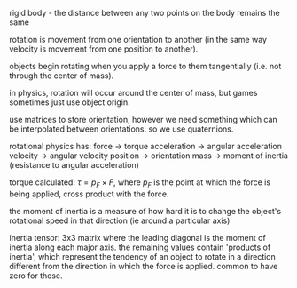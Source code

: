 rigid body - the distance between any two points on the body remains the same

rotation is movement from one orientation to another (in the same way velocity is movement from one position to another).

objects begin rotating when you apply a force to them tangentially (i.e. not through the center of mass).

in physics, rotation will occur around the center of mass, but games sometimes just use object origin.

use matrices to store orientation, however we need something which can be interpolated between orientations. so we use quaternions.

rotational physics has:
force -> torque
acceleration -> angular acceleration
velocity -> angular velocity
position -> orientation
mass -> moment of inertia (resistance to angular acceleration)

torque calculated: $\tau = p_F \times F$, where $p_F$ is the point at which the force is being applied, cross product with the force.

the moment of inertia is a measure of how hard it is to change the object's rotational speed in that direction (ie around a particular axis)

inertia tensor: 3x3 matrix where the leading diagonal is the moment of inertia along each major axis. the remaining values contain 'products of inertia', which represent the tendency of an object to rotate in a direction different from the direction in which the force is applied. common to have zero for these.